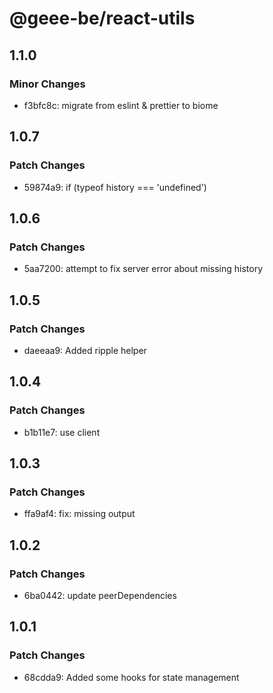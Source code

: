 # @geee-be/react-utils

## 1.1.0

### Minor Changes

- f3bfc8c: migrate from eslint & prettier to biome

## 1.0.7

### Patch Changes

- 59874a9: if (typeof history === 'undefined')

## 1.0.6

### Patch Changes

- 5aa7200: attempt to fix server error about missing history

## 1.0.5

### Patch Changes

- daeeaa9: Added ripple helper

## 1.0.4

### Patch Changes

- b1b11e7: use client

## 1.0.3

### Patch Changes

- ffa9af4: fix: missing output

## 1.0.2

### Patch Changes

- 6ba0442: update peerDependencies

## 1.0.1

### Patch Changes

- 68cdda9: Added some hooks for state management
